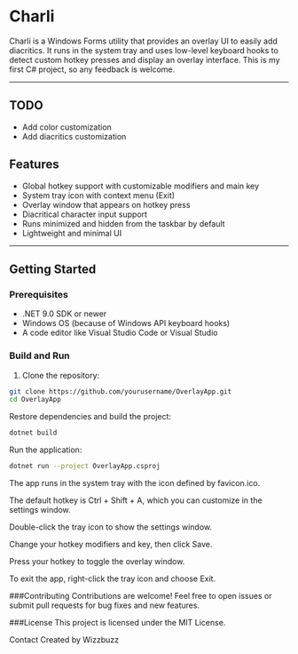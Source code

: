 # Charli

Charli is a Windows Forms utility that provides an overlay UI to easily add diacritics.
It runs in the system tray and uses low-level keyboard hooks to detect custom hotkey presses and display an overlay interface.
This is my first C# project, so any feedback is welcome.

---

## TODO
- Add color customization
- Add diacritics customization

## Features

- Global hotkey support with customizable modifiers and main key
- System tray icon with context menu (Exit)
- Overlay window that appears on hotkey press
- Diacritical character input support
- Runs minimized and hidden from the taskbar by default
- Lightweight and minimal UI

---

## Getting Started

### Prerequisites

- .NET 9.0 SDK or newer
- Windows OS (because of Windows API keyboard hooks)
- A code editor like Visual Studio Code or Visual Studio

### Build and Run

1. Clone the repository:

```bash
git clone https://github.com/yourusername/OverlayApp.git
cd OverlayApp
```
Restore dependencies and build the project:

  ```bash
dotnet build
  ```
Run the application:

  ```bash
dotnet run --project OverlayApp.csproj
  ```
The app runs in the system tray with the icon defined by favicon.ico.

The default hotkey is Ctrl + Shift + A, which you can customize in the settings window.

Double-click the tray icon to show the settings window.

Change your hotkey modifiers and key, then click Save.

Press your hotkey to toggle the overlay window.

To exit the app, right-click the tray icon and choose Exit.

###Contributing
Contributions are welcome!
Feel free to open issues or submit pull requests for bug fixes and new features.

###License
This project is licensed under the MIT License.

Contact
Created by Wizzbuzz
